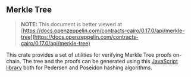 ## Merkle Tree

> **NOTE:** This document is better viewed at [https://docs.openzeppelin.com/contracts-cairo/0.17.0/api/merkle-tree](https://docs.openzeppelin.com/contracts-cairo/0.17.0/api/merkle-tree)

This crate provides a set of utilities for verifying Merkle Tree proofs on-chain. The tree and the proofs can be
generated using this [JavaScript library](https://github.com/ericnordelo/strk-merkle-tree) both for Pedersen and Poseidon
hashing algorithms.
